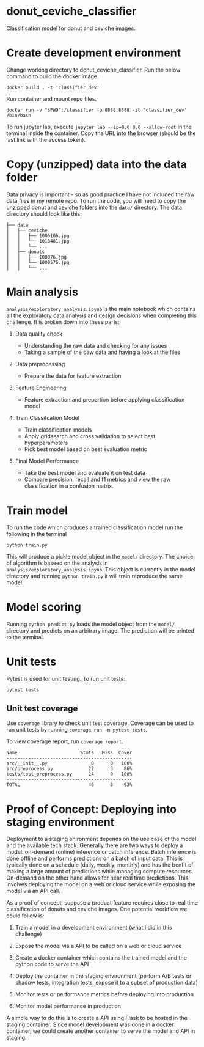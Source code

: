 # donut_ceviche_classifier
Classification model for donut and ceviche images.

# Create development environment
Change working directory to donut_ceviche_classifier. Run the below command to build the docker image.

```console
docker build . -t 'classifier_dev'
```

Run container and mount repo files.

```console
docker run -v "$PWD":/classifier -p 8888:8888 -it 'classifier_dev' /bin/bash
```

To run jupyter lab, execute `jupyter lab --ip=0.0.0.0 --allow-root` in the terminal inside the container. Copy the URL into the browser (should be the last link with the access token).

# Copy (unzipped) data into the data folder
Data privacy is important - so as good practice I have not included the raw data files in my remote repo. To run the code, you will need to copy the unzipped donut and ceviche folders into the `data/` directory. The data directory should look like this:

```
├── data
│   ├── ceviche
│   │   ├── 1006106.jpg
│   │   └── 1013481.jpg
│   │   └── ...
│   ├── donuts
│   │   ├── 100076.jpg
│   │   └── 1000576.jpg
│   │   └── ...
```

# Main analysis
`analysis/exploratory_analysis.ipynb` is the main notebook which contains all the exploratory data analysis and design decisions when completing this challenge. It is broken down into these parts:

1) Data quality check
    + Understanding the raw data and checking for any issues
    + Taking a sample of the daw data and having a look at the files
    
2) Data preprocessing
    + Prepare the data for feature extraction
    
3) Feature Engineering
    + Feature extraction and prepartion before applying classification model
    
4) Train Classifcation Model
    + Train classification models
    + Apply gridsearch and cross validation to select best hyperparameters
    + Pick best model based on best evaluation metric
    
5) Final Model Performance
    + Take the best model and evaluate it on test data
    + Compare precision, recall and f1 metrics and view the raw classification in a confusion matrix.

# Train model
To run the code which produces a trained classification model run the following in the terminal

```console
python train.py
```
This will produce a pickle model object in the `model/` directory. The choice of algorithm is baseed on the analysis in `analysis/exploratory_analysis.ipynb`. This object is currently in the model directory and running `python train.py` it will train reproduce the same model.

# Model scoring
Running `python predict.py` loads the model object from the `model/` directory and predicts on an arbitrary image. The prediction will be printed to the terminal.

# Unit tests
Pytest is used for unit testing. To run unit tests:

```console
pytest tests
```

## Unit test coverage
Use `coverage` library to check unit test coverage. Coverage can be used to run unit tests by running `coverage run -m pytest tests`.

To view coverage report, run `coverage report`.

```
Name                       Stmts   Miss  Cover
----------------------------------------------
src/__init__.py                0      0   100%
src/preprocess.py             22      3    86%
tests/test_preprocess.py      24      0   100%
----------------------------------------------
TOTAL                         46      3    93%
```

# Proof of Concept: Deploying into staging environment
Deployment to a staging enironment depends on the use case of the model and the available tech stack. Generally there are two ways to deploy a model: on-demand (online) inference or batch inference. Batch inference is done offline and performs predictions on a batch of input data. This is typically done on a schedule (daily, weekly, monthly) and has the benfit of making a large amount of predictions while managing compute resources. On-demand on the other hand allows for near real time predictions. This involves deploying the model on a web or cloud service while exposing the model via an API call. 

As a proof of concept, suppose a product feature requires close to real time classification of donuts and ceviche images. One potential workflow we could follow is:

1) Train a model in a development environment (what I did in this challenge)

2) Expose the model via a API to be called on a web or cloud service

3) Create a docker container which contains the trained model and the python code to serve the API

4) Deploy the container in the staging environment (perform A/B tests or shadow tests, integration tests, expose it to a subset of production data)

5) Monitor tests or performance metrics before deploying into production

6) Monitor model performance in production

A simple way to do this is to create a API using Flask to be hosted in the staging container. Since model development was done in a docker container, we could create another container to serve the model and API in staging. 
